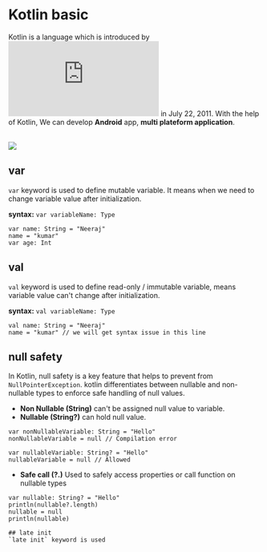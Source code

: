 # Kotlin basic

Kotlin is a language which is introduced by ![Jetbrains](https://kotlinlang.org/docs/getting-started.html) in July 22, 2011. With the help of Kotlin, We can develop **Android** app, **multi plateform application**.

<br><img src = "https://kotlinlang.org/_next/static/chunks/images/multiplatform-preview-7b3351f5847838b3eed177968632b081.svg" />

## var
`var` keyword is used to define mutable variable. It means when we need to change variable value after initialization. 

**syntax:** `var variableName: Type`

```
var name: String = "Neeraj"
name = "kumar"
var age: Int
```

## val
`val` keyword is used to define read-only / immutable variable, means variable value can't change after initialization.

**syntax:** `val variableName: Type`

```
val name: String = "Neeraj"
name = "kumar" // we will get syntax issue in this line
```
## null safety
In Kotlin, null safety is a key feature that helps to prevent from `NullPointerException`. kotlin differentiates between nullable and non-nullable types to enforce safe handling of null values.

- **Non Nullable (String)** can't be assigned null value to variable.
- **Nullable (String?)** can hold null value.

```
var nonNullableVariable: String = "Hello"
nonNullableVariable = null // Compilation error

var nullableVariable: String? = "Hello"
nullableVariable = null // Allowed
```
- **Safe call (?.)** Used to safely access properties or call function on nullable types

```
var nullable: String? = "Hello"
println(nullable?.length)
nullable = null
println(nullable)

## late init
`late init` keyword is used
